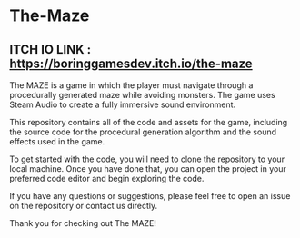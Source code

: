 # The-Maze

## ITCH IO LINK : https://boringgamesdev.itch.io/the-maze

The MAZE is a game in which the player must navigate through a procedurally generated maze while avoiding monsters. The game uses Steam Audio to create a fully immersive sound environment.

This repository contains all of the code and assets for the game, including the source code for the procedural generation algorithm and the sound effects used in the game.

To get started with the code, you will need to clone the repository to your local machine. Once you have done that, you can open the project in your preferred code editor and begin exploring the code.

If you have any questions or suggestions, please feel free to open an issue on the repository or contact us directly.

Thank you for checking out The MAZE!

